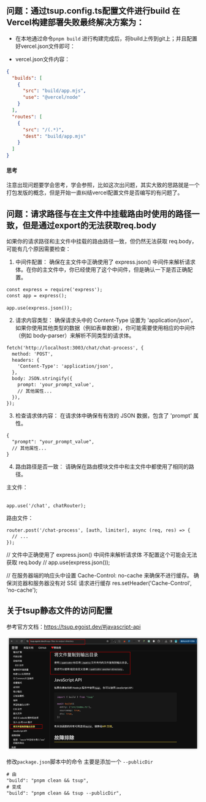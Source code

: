 ## 问题：通过tsup.config.ts配置文件进行build 在Vercel构建部署失败最终解决方案为：
- 在本地通过命令`pnpm build` 进行构建完成后，将build上传到git上；并且配置好vercel.json文件即可：

- vercel.json文件内容：
```json
{
  "builds": [
    {
      "src": "build/app.mjs",
      "use": "@vercel/node"
    }
  ],
  "routes": [
    {
      "src": "/(.*)",
      "dest": "build/app.mjs"
    }
  ]
}

```


#### 思考
注意出现问题要学会思考，学会参照，比如这次出问题，其实大致的思路就是一个打包发版的概念，但是开始一直纠结vercel配置文件是否编写的有问题了。



## 问题：请求路径与在主文件中挂载路由时使用的路径一致，但是通过export的无法获取req.body


如果你的请求路径和主文件中挂载的路由路径一致，但仍然无法获取 req.body，可能有几个原因需要检查：

1. 中间件配置： 确保在主文件中正确使用了 express.json() 中间件来解析请求体。在你的主文件中，你已经使用了这个中间件，但是确认一下是否正确配置。

```
const express = require('express');
const app = express();

app.use(express.json());
```

2. 请求内容类型： 确保请求头中的 Content-Type 设置为 'application/json'。如果你使用其他类型的数据（例如表单数据），你可能需要使用相应的中间件（例如 body-parser）来解析不同类型的请求体。
```
fetch('http://localhost:3003/chat/chat-process', {
  method: 'POST',
  headers: {
    'Content-Type': 'application/json',
  },
  body: JSON.stringify({
    prompt: 'your_prompt_value',
    // 其他属性...
  }),
});
```


3. 检查请求体内容： 在请求体中确保有有效的 JSON 数据，包含了 'prompt' 属性。

```
{
  "prompt": "your_prompt_value",
  // 其他属性...
}
```

4. 路由路径是否一致： 请确保在路由模块文件中和主文件中都使用了相同的路径。

主文件：
```

app.use('/chat', chatRouter);
```

路由文件：
```
router.post('/chat-process', [auth, limiter], async (req, res) => {
  // ...
});
```


// 文件中正确使用了 express.json() 中间件来解析请求体 不配置这个可能会无法获取 req.body
// app.use(express.json());



 // 在服务器端的响应头中设置 Cache-Control: no-cache 来确保不进行缓存。 确保浏览器和服务器没有对 SSE 请求进行缓存
  res.setHeader('Cache-Control', 'no-cache');



## 关于tsup静态文件的访问配置
参考官方文档：https://tsup.egoist.dev/#javascript-api

![Alt text](image.png)

修改`package.json`脚本中的命令
主要是添加一个 `--publicDir`

```
# 由 
"build": "pnpm clean && tsup",
# 变成
"build": "pnpm clean && tsup --publicDir",
```

